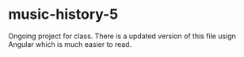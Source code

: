 # music-history-5
Ongoing project for class. There is a updated version of this file usign Angular which is much easier to read. 
